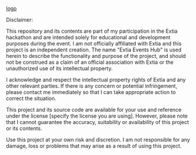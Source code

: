 [logo](https://i.imgur.com/8Lvo13o.jpeg)

Disclaimer:

This repository and its contents are part of my participation in the Extia hackathon and are intended solely for educational and development purposes during the event. I am not officially affiliated with Extia and this project is an independent creation. The name "Extia Events Hub" is used herein to describe the functionality and purpose of the project, and should not be construed as a claim of an official association with Extia or the unauthorized use of its intellectual property.

I acknowledge and respect the intellectual property rights of Extia and any other relevant parties. If there is any concern or potential infringement, please contact me immediately so that I can take appropriate action to correct the situation.

This project and its source code are available for your use and reference under the license [specify the license you are using]. However, please note that I cannot guarantee the accuracy, suitability or availability of this project or its contents.

Use this project at your own risk and discretion. I am not responsible for any damage, loss or problems that may arise as a result of using this project.
